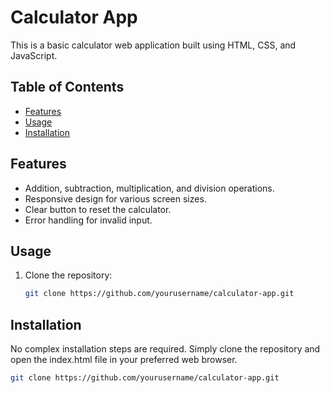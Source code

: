 # Calculator App

This is a basic calculator web application built using HTML, CSS, and JavaScript.

## Table of Contents

- [Features](#features)
- [Usage](#usage)
- [Installation](#installation)


## Features

- Addition, subtraction, multiplication, and division operations.
- Responsive design for various screen sizes.
- Clear button to reset the calculator.
- Error handling for invalid input.

## Usage

1. Clone the repository:

   ```bash
   git clone https://github.com/yourusername/calculator-app.git
   
## Installation
   No complex installation steps are required. Simply clone the repository and open the index.html file in your preferred web browser.

   ```bash
   git clone https://github.com/yourusername/calculator-app.git